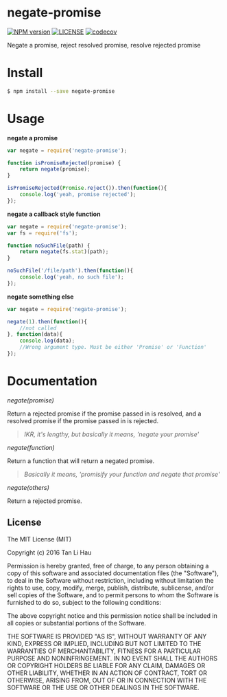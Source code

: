 # negate-promise

[![NPM version](https://img.shields.io/npm/v/negate-promise.svg?style=flat-square)](https://npmjs.org/package/negate-promise)
[![LICENSE](http://img.shields.io/npm/l/api-error-handler.svg?style=flat-square)](LICENSE)
[![codecov](https://codecov.io/gh/tanhauhau/negate-promise/branch/master/graph/badge.svg)](https://codecov.io/gh/tanhauhau/negate-promise)

Negate a promise, reject resolved promise, resolve rejected promise

# Install

```sh
$ npm install --save negate-promise
```

# Usage

**negate a promise**

```javascript
var negate = require('negate-promise');

function isPromiseRejected(promise) {
	return negate(promise);
}

isPromiseRejected(Promise.reject()).then(function(){
    console.log('yeah, promise rejected');
});
```

**negate a callback style function**

```javascript
var negate = require('negate-promise');
var fs = require('fs');

function noSuchFile(path) {
	return negate(fs.stat)(path);
}

noSuchFile('/file/path').then(function(){
    console.log('yeah, no such file');
});
```

**negate something else**

```javascript
var negate = require('negate-promise');

negate(1).then(function(){
	//not called
}, function(data){
	console.log(data);
	//Wrong argument type. Must be either 'Promise' or 'Function'
});
```

# Documentation

*negate(promise)*

Return a rejected promise if the promise passed in is resolved, and a resolved promise if the promise passed in is rejected.
> *IKR, it's lengthy, but basically it means, 'negate your promise'*

*negate(function)*

Return a function that will return a negated promise.
> *Basically it means, 'promisify your function and negate that promise'*

*negate(others)*

Return a rejected promise.


## License

The MIT License (MIT)

Copyright (c) 2016 Tan Li Hau

Permission is hereby granted, free of charge, to any person obtaining a copy
of this software and associated documentation files (the "Software"), to deal
in the Software without restriction, including without limitation the rights
to use, copy, modify, merge, publish, distribute, sublicense, and/or sell
copies of the Software, and to permit persons to whom the Software is
furnished to do so, subject to the following conditions:

The above copyright notice and this permission notice shall be included in all
copies or substantial portions of the Software.

THE SOFTWARE IS PROVIDED "AS IS", WITHOUT WARRANTY OF ANY KIND, EXPRESS OR
IMPLIED, INCLUDING BUT NOT LIMITED TO THE WARRANTIES OF MERCHANTABILITY,
FITNESS FOR A PARTICULAR PURPOSE AND NONINFRINGEMENT. IN NO EVENT SHALL THE
AUTHORS OR COPYRIGHT HOLDERS BE LIABLE FOR ANY CLAIM, DAMAGES OR OTHER
LIABILITY, WHETHER IN AN ACTION OF CONTRACT, TORT OR OTHERWISE, ARISING FROM,
OUT OF OR IN CONNECTION WITH THE SOFTWARE OR THE USE OR OTHER DEALINGS IN THE
SOFTWARE.
